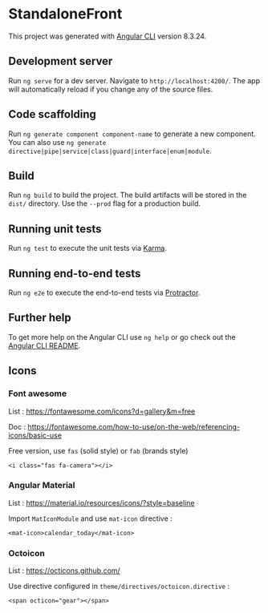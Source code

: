# StandaloneFront

This project was generated with [Angular CLI](https://github.com/angular/angular-cli) version 8.3.24.

## Development server

Run `ng serve` for a dev server. Navigate to `http://localhost:4200/`. The app will automatically reload if you change any of the source files.

## Code scaffolding

Run `ng generate component component-name` to generate a new component. You can also use `ng generate directive|pipe|service|class|guard|interface|enum|module`.

## Build

Run `ng build` to build the project. The build artifacts will be stored in the `dist/` directory. Use the `--prod` flag for a production build.

## Running unit tests

Run `ng test` to execute the unit tests via [Karma](https://karma-runner.github.io).

## Running end-to-end tests

Run `ng e2e` to execute the end-to-end tests via [Protractor](http://www.protractortest.org/).

## Further help

To get more help on the Angular CLI use `ng help` or go check out the [Angular CLI README](https://github.com/angular/angular-cli/blob/master/README.md).

## Icons

### Font awesome 

List : https://fontawesome.com/icons?d=gallery&m=free

Doc : https://fontawesome.com/how-to-use/on-the-web/referencing-icons/basic-use

Free version, use `fas` (solid style) or `fab` (brands style)
```
<i class="fas fa-camera"></i>
```

### Angular Material

List : https://material.io/resources/icons/?style=baseline

Import `MatIconModule` and use `mat-icon` directive :
```
<mat-icon>calendar_today</mat-icon>
```

### Octoicon

List : https://octicons.github.com/

Use directive configured in `theme/directives/octoicon.directive` :
```
<span octicon="gear"></span>
```





